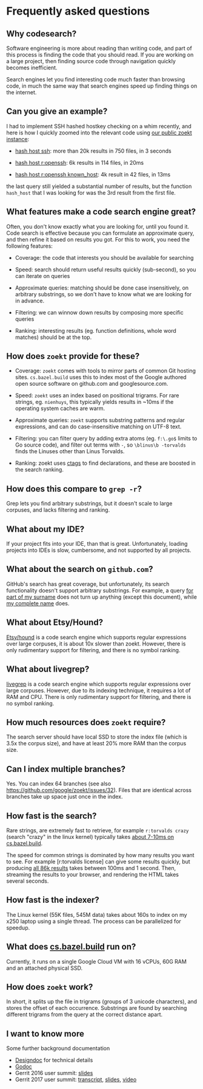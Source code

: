 # Frequently asked questions

## Why codesearch?

Software engineering is more about reading than writing code, and part
of this process is finding the code that you should read. If you are
working on a large project, then finding source code through
navigation quickly becomes inefficient.

Search engines let you find interesting code much faster than browsing
code, in much the same way that search engines speed up finding things
on the internet.

## Can you give an example?

I had to implement SSH hashed hostkey checking on a whim recently, and
here is how I quickly zoomed into the relevant code using
[our public zoekt instance](http://cs.bazel.build):

* [hash host ssh](http://cs.bazel.build/search?q=hash+host+ssh&num=50): more than 20k results in 750 files, in 3 seconds

* [hash host r:openssh](http://cs.bazel.build/search?q=hash+host+r%3Aopenssh&num=50): 6k results in 114 files, in 20ms

* [hash host r:openssh known_host](http://cs.bazel.build/search?q=hash+host+r%3Aopenssh+known_host&num=50): 4k result in 42 files, in 13ms

the last query still yielded a substantial number of results, but the
function `hash_host` that I was looking for was the 3rd result from
the first file.

## What features make a code search engine great?

Often, you don't know exactly what you are looking for, until you
found it. Code search is effective because you can formulate an
approximate query, and then refine it based on results you got. For
this to work, you need the following features:

* Coverage: the code that interests you should be available for searching

* Speed: search should return useful results quickly (sub-second), so
  you can iterate on queries

* Approximate queries: matching should be done case insensitively, on
  arbitrary substrings, so we don't have to know what we are looking
  for in advance.

* Filtering: we can winnow down results by composing more specific queries

* Ranking: interesting results (eg. function definitions, whole word
  matches) should be at the top.

## How does `zoekt` provide for these?

* Coverage: `zoekt` comes with tools to mirror parts of common Git
  hosting sites. `cs.bazel.build` uses this to index most of the
  Google authored open source software on github.com and
  googlesource.com.

* Speed: `zoekt` uses an index based on positional trigrams. For rare
  strings, eg. `nienhuys`, this typically yields results in ~10ms if
  the operating system caches are warm.

* Approximate queries: `zoekt` supports substring patterns and regular
  expressions, and can do case-insensitive matching on UTF-8 text.

* Filtering: you can filter query by adding extra atoms (eg. `f:\.go$`
  limits to Go source code), and filter out terms with `-`, so
  `\blinus\b -torvalds` finds the Linuses other than Linus Torvalds.

* Ranking: zoekt uses
  [ctags](https://github.com/universal-ctags/ctags) to find
  declarations, and these are boosted in the search ranking.


## How does this compare to `grep -r`?

Grep lets you find arbitrary substrings, but it doesn't scale to large
corpuses, and lacks filtering and ranking.

## What about my IDE?

If your project fits into your IDE, than that is great.
Unfortunately, loading projects into IDEs is slow, cumbersome, and not
supported by all projects.

## What about the search on `github.com`?

GitHub's search has great coverage, but unfortunately, its search
functionality doesn't support arbitrary substrings. For example, a
query [for part of my
surname](https://github.com/search?utf8=%E2%9C%93&q=nienhuy&type=Code)
does not turn up anything (except this document), while
[my complete
name](https://github.com/search?utf8=%E2%9C%93&q=nienhuys&type=Code)
does.

## What about Etsy/Hound?

[Etsy/hound](https://github.com/etsy/hound) is a code search engine
which supports regular expressions over large corpuses, it is about
10x slower than zoekt. However, there is only rudimentary support for
filtering, and there is no symbol ranking.

## What about livegrep?

[livegrep](https://livegrep.com) is a code search engine which
supports regular expressions over large corpuses. However, due to its
indexing technique, it requires a lot of RAM and CPU.  There is only
rudimentary support for filtering, and there is no symbol ranking.

## How much resources does `zoekt` require?

The search server should have local SSD to store the index file (which
is 3.5x the corpus size), and have at least 20% more RAM than the
corpus size.

## Can I index multiple branches?

Yes. You can index 64 branches (see also
https://github.com/google/zoekt/issues/32). Files that are identical
across branches take up space just once in the index.

## How fast is the search?

Rare strings, are extremely fast to retrieve, for example `r:torvalds
crazy` (search "crazy" in the linux kernel) typically takes [about
7-10ms on
cs.bazel.build](http://cs.bazel.build/search?q=r%3Atorvalds+crazy&num=70).

The speed for common strings is dominated by how many results you want
to see. For example [r:torvalds license] can give some results
quickly, but producing [all 86k
results](http://cs.bazel.build/search?q=r%3Atorvalds+license&num=50000)
takes between 100ms and 1 second. Then, streaming the results to your
browser, and rendering the HTML takes several seconds.

## How fast is the indexer?

The Linux kernel (55K files, 545M data) takes about 160s to index on
my x250 laptop using a single thread.  The process can be parallelized
for speedup.

## What does [cs.bazel.build](https://cs.bazel.build/) run on?

Currently, it runs on a single Google Cloud VM with 16 vCPUs, 60G RAM and an
attached physical SSD.

## How does `zoekt` work?

In short, it splits up the file in trigrams (groups of 3 unicode
characters), and stores the offset of each occurrence. Substrings are
found by searching different trigrams from the query at the correct
distance apart.

## I want to know more

Some further background documentation

 * [Designdoc](design.md) for technical details
 * [Godoc](https://godoc.org/github.com/google/zoekt)
 * Gerrit 2016 user summit: [slides](https://storage.googleapis.com/gerrit-talks/summit/2016/zoekt.pdf)
 * Gerrit 2017 user summit: [transcript](https://gitenterprise.me/2017/11/01/gerrit-user-summit-zoekt-code-search-engine/),  [slides](https://storage.googleapis.com/gerrit-talks/summit/2017/Zoekt%20-%20improved%20codesearch.pdf), [video](https://www.youtube.com/watch?v=_-KTAvgJYdI)
